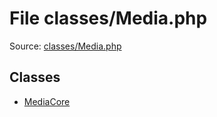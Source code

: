 File classes/Media.php
=========

Source: [classes/Media.php](https://github.com/PrestaShop/PrestaShop/blob/1.5.0.1/classes/Media.php)


Classes
-------

* [MediaCore](class.MediaCore.md)

